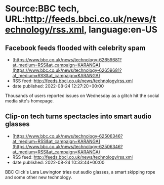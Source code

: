 # Source:BBC tech, URL:http://feeds.bbci.co.uk/news/technology/rss.xml, language:en-US

## Facebook feeds flooded with celebrity spam
 - [https://www.bbc.co.uk/news/technology-62659681?at_medium=RSS&at_campaign=KARANGA](https://www.bbc.co.uk/news/technology-62659681?at_medium=RSS&at_campaign=KARANGA)
 - RSS feed: http://feeds.bbci.co.uk/news/technology/rss.xml
 - date published: 2022-08-24 12:27:20+00:00

Thousands of users reported issues on Wednesday as a glitch hit the social media site's homepage.

## Clip-on tech turns spectacles into smart audio glasses
 - [https://www.bbc.co.uk/news/technology-62506346?at_medium=RSS&at_campaign=KARANGA](https://www.bbc.co.uk/news/technology-62506346?at_medium=RSS&at_campaign=KARANGA)
 - RSS feed: http://feeds.bbci.co.uk/news/technology/rss.xml
 - date published: 2022-08-24 10:33:44+00:00

BBC Click's Lara Lewington tries out audio glasses, a smart skipping rope and some other new technology.

